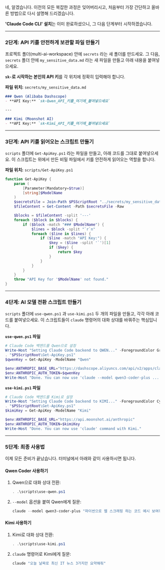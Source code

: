 네, 알겠습니다. 이전의 모든 복잡한 과정은 잊어버리시고, 처음부터 가장 간단하고 올바른 방법으로 다시 설명해 드리겠습니다.

**'Claude Code CLI' 설치**는 이미 완료하셨으니, 그 다음 단계부터 시작하겠습니다.

-----

### **2단계: API 키를 안전하게 보관할 파일 만들기**

프로젝트 폴더(multi-ai-workspace) 안에 `secrets` 라는 새 폴더를 만드세요. 그 다음, `secrets` 폴더 안에 `my_sensitive_data.md` 라는 새 파일을 만들고 아래 내용을 붙여넣으세요.

**`sk-`로 시작하는 본인의 API 키**를 각 위치에 정확히 입력해야 합니다.

**파일 위치:** `secrets/my_sensitive_data.md`

```markdown
### Qwen (Alibaba Dashscope)
- **API Key:** `sk-Qwen_API_키를_여기에_붙여넣으세요`

---

### Kimi (Moonshot AI)
- **API Key:** `sk-Kimi_API_키를_여기에_붙여넣으세요`
```

-----

### **3단계: API 키를 읽어오는 스크립트 만들기**

`scripts` 폴더에 `Get-ApiKey.ps1` 라는 파일을 만들고, 아래 코드를 그대로 붙여넣으세요. 이 스크립트는 위에서 만든 비밀 파일에서 키를 안전하게 읽어오는 역할을 합니다.

**파일 위치:** `scripts/Get-ApiKey.ps1`

```powershell
function Get-ApiKey {
    param (
        [Parameter(Mandatory=$true)]
        [string]$ModelName
    )
    $secretsFile = Join-Path $PSScriptRoot "../secrets/my_sensitive_data.md"
    $fileContent = Get-Content -Path $secretsFile -Raw

    $blocks = $fileContent -split '---'
    foreach ($block in $blocks) {
        if ($block -match "### $ModelName") {
            $lines = $block -split "`r`n"
            foreach ($line in $lines) {
                if ($line -match "API Key:") {
                    $key = ($line -split '`')[1]
                    if ($key) {
                        return $key
                    }
                }
            }
        }
    }
    throw "API Key for '$ModelName' not found."
}
```

-----

### **4단계: AI 모델 전환 스크립트 만들기**

`scripts` 폴더에 `use-qwen.ps1` 과 `use-kimi.ps1` 두 개의 파일을 만들고, 각각 아래 코드를 붙여넣으세요. 이 스크립트들이 `claude` 명령어의 대화 상대를 바꿔주는 핵심입니다.

**`use-qwen.ps1` 파일**

```powershell
# Claude Code 백엔드를 Qwen으로 설정
Write-Host "Setting Claude Code backend to QWEN..." -ForegroundColor Green
. "$PSScriptRoot\Get-ApiKey.ps1"
$qwenKey = Get-ApiKey -ModelName "Qwen"

$env:ANTHROPIC_BASE_URL="https://dashscope.aliyuncs.com/api/v2/apps/claude-code-proxy"
$env:ANTHROPIC_AUTH_TOKEN=$qwenKey
Write-Host "Done. You can now use 'claude --model qwen3-coder-plus ...' command."
```

**`use-kimi.ps1` 파일**

```powershell
# Claude Code 백엔드를 Kimi로 설정
Write-Host "Setting Claude Code backend to KIMI..." -ForegroundColor Cyan
. "$PSScriptRoot\Get-ApiKey.ps1"
$kimiKey = Get-ApiKey -ModelName "Kimi"

$env:ANTHROPIC_BASE_URL="https://api.moonshot.ai/anthropic"
$env:ANTHROPIC_AUTH_TOKEN=$kimiKey
Write-Host "Done. You can now use 'claude' command with Kimi."
```

-----

### **5단계: 최종 사용법**

이제 모든 준비가 끝났습니다. 터미널에서 아래와 같이 사용하시면 됩니다.

#### **Qwen Coder 사용하기**

1.  Qwen으로 대화 상대 전환:
    ```powershell
    . .\scripts\use-qwen.ps1
    ```
2.  `--model` 옵션을 붙여 Qwen에게 질문:
    ```powershell
    claude --model qwen3-coder-plus "파이썬으로 웹 스크래핑 하는 코드 예시 보여줘"
    ```

#### **Kimi 사용하기**

1.  Kimi로 대화 상대 전환:
    ```powershell
    . .\scripts\use-kimi.ps1
    ```
2.  `claude` 명령어로 Kimi에게 질문:
    ```powershell
    claude "오늘 날짜로 최신 IT 뉴스 3가지만 요약해줘"
    ```